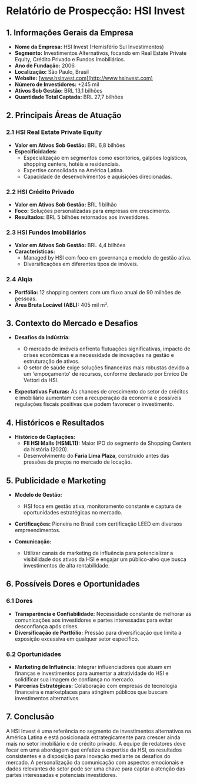 # Relatório de Prospecção: HSI Invest

## 1. Informações Gerais da Empresa
- **Nome da Empresa:** HSI Invest (Hemisfério Sul Investimentos)
- **Segmento:** Investimentos Alternativos, focando em Real Estate Private Equity, Crédito Privado e Fundos Imobiliários.
- **Ano de Fundação:** 2006
- **Localização:** São Paulo, Brasil
- **Website:** [www.hsinvest.com](http://www.hsinvest.com)
- **Número de Investidores:** +245 mil
- **Ativos Sob Gestão:** BRL 13,1 bilhões
- **Quantidade Total Captada:** BRL 27,7 bilhões

## 2. Principais Áreas de Atuação
### 2.1 HSI Real Estate Private Equity
- **Valor em Ativos Sob Gestão:** BRL 6,8 bilhões
- **Especificidades:** 
  - Especialização em segmentos como escritórios, galpões logísticos, shopping centers, hotéis e residenciais.
  - Expertise consolidada na América Latina.
  - Capacidade de desenvolvimentos e aquisições direcionadas.

### 2.2 HSI Crédito Privado
- **Valor em Ativos Sob Gestão:** BRL 1 bilhão
- **Foco:** Soluções personalizadas para empresas em crescimento.
- **Resultados:** BRL 5 bilhões retornados aos investidores.

### 2.3 HSI Fundos Imobiliários
- **Valor em Ativos Sob Gestão:** BRL 4,4 bilhões
- **Características:** 
  - Managed by HSI com foco em governança e modelo de gestão ativa.
  - Diversificações em diferentes tipos de imóveis.

### 2.4 Alqia
- **Portfólio:** 12 shopping centers com um fluxo anual de 90 milhões de pessoas.
- **Área Bruta Locável (ABL):** 405 mil m².

## 3. Contexto do Mercado e Desafios
- **Desafios da Indústria:** 
  - O mercado de imóveis enfrenta flutuações significativas, impacto de crises econômicas e a necessidade de inovações na gestão e estruturação de ativos.
  - O setor de saúde exige soluções financeiras mais robustas devido a um 'empoçamento' de recursos, conforme declarado por Enrico De Vettori da HSI.

- **Expectativas Futuras:** As chances de crescimento do setor de créditos e imobiliário aumentam com a recuperação da economia e possíveis regulações fiscais positivas que podem favorecer o investimento.

## 4. Históricos e Resultados
- **Histórico de Captações:**
  - **FII HSI Malls (HSML11):** Maior IPO do segmento de Shopping Centers da história (2020).
  - Desenvolvimento do **Faria Lima Plaza**, construído antes das pressões de preços no mercado de locação.

## 5. Publicidade e Marketing
- **Modelo de Gestão:** 
  - HSI foca em gestão ativa, monitoramento constante e captura de oportunidades estratégicas no mercado.
  
- **Certificações:** Pioneira no Brasil com certificação LEED em diversos empreendimentos.
  
- **Comunicação:** 
  - Utilizar canais de marketing de influência para potencializar a visibilidade dos ativos da HSI e engajar um público-alvo que busca investimentos de alta rentabilidade.

## 6. Possíveis Dores e Oportunidades
### 6.1 Dores
- **Transparência e Confiabilidade:** Necessidade constante de melhorar as comunicações aos investidores e partes interessadas para evitar desconfiança após crises.
- **Diversificação de Portfólio:** Pressão para diversificação que limita a exposição excessiva em qualquer setor específico.

### 6.2 Oportunidades
- **Marketing de Influência:** Integrar influenciadores que atuam em finanças e investimentos para aumentar a atratividade do HSI e solidificar sua imagem de confiança no mercado.
- **Parcerias Estratégicas:** Colaboração com empresas de tecnologia financeira e marketplaces para atingirem públicos que buscam investimentos alternativos.

## 7. Conclusão
A HSI Invest é uma referência no segmento de investimentos alternativos na América Latina e está posicionada estrategicamente para crescer ainda mais no setor imobiliário e de crédito privado. A equipe de redatores deve focar em uma abordagem que enfatize a expertise da HSI, os resultados consistentes e a disposição para inovação mediante os desafios do mercado. A personalização da comunicação com aspectos emocionais e dados relevantes do setor pode ser uma chave para captar a atenção das partes interessadas e potenciais investidores.